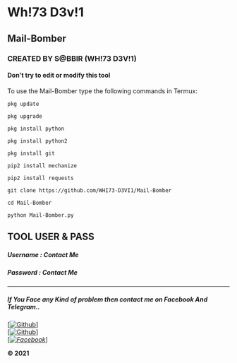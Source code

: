 # Wh!73 D3v!1

## Mail-Bomber

### CREATED BY S@BBIR (WH!73 D3V!1)

#### Don't try to edit or modify this tool

To use the Mail-Bomber type the following commands in Termux:

`pkg update`

`pkg upgrade`

`pkg install python`

`pkg install python2`

`pkg install git`

`pip2 install mechanize`

`pip2 install requests`

`git clone https://github.com/WHI73-D3VI1/Mail-Bomber`

`cd Mail-Bomber`

`python Mail-Bomber.py`

## TOOL USER & PASS
##### Username : Contact Me
##### Password : Contact Me
-------------------------------------------------------
##### If You Face any Kind of problem then contact me on Facebook And Telegram..
[[![Github](https://img.shields.io/badge/Github-[WH!73_D3V!1]-blue?style=flat-square&logo=GITHUBlogoColor=blue&labelColor=blue)](https://github.com/WHI73-D3VI1/)] <br> [[![Github](https://img.shields.io/badge/TELEGRAM-[WH!73_D3V!1]-red?style=flat-square&logo=TELEGRAMlogoColor=red&labelColor=cyan)](https://t.me/WhiteDevil2026)]<br> [_[![Facebook](https://img.shields.io/badge/Facebook-WH!73_D3V!1]-yellow?style=flat-square&logo=facebooklogoColor=green&labelColor=red)](https://www.facebook.com/WHI73.D3VI1.28/)_]<br><b>

© 2021 

